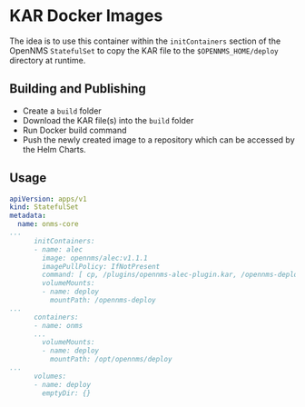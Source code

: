 # KAR Docker Images

The idea is to use this container within the `initContainers` section of the OpenNMS `StatefulSet` to copy the KAR file to the `$OPENNMS_HOME/deploy` directory at runtime.

## Building and Publishing
* Create a `build` folder
* Download the KAR file(s) into the `build` folder
* Run Docker build command
* Push the newly created image to a repository which can be accessed by the Helm Charts.


## Usage

```yaml
apiVersion: apps/v1
kind: StatefulSet
metadata:
  name: onms-core
...
      initContainers:
      - name: alec
        image: opennms/alec:v1.1.1
        imagePullPolicy: IfNotPresent
        command: [ cp, /plugins/opennms-alec-plugin.kar, /opennms-deploy ]
        volumeMounts:
        - name: deploy
          mountPath: /opennms-deploy
...
      containers:
      - name: onms
      ...
        volumeMounts:
        - name: deploy
          mountPath: /opt/opennms/deploy
...
      volumes:
      - name: deploy
        emptyDir: {}
```
